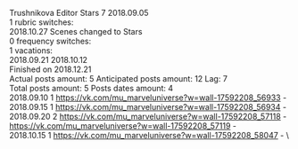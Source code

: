 Trushnikova	Editor Stars 7 2018.09.05\
1 rubric switches:\
2018.10.27 Scenes changed to Stars \
0 frequency switches:\
1 vacations:\
2018.09.21 2018.10.12 \
Finished on 2018.12.21\
Actual posts amount: 5	Anticipated posts amount: 12	 Lag: 7
\
Total posts amount: 5	Posts dates amount: 4\
2018.09.10 1 https://vk.com/mu_marveluniverse?w=wall-17592208_56933 - \
2018.09.15 1 https://vk.com/mu_marveluniverse?w=wall-17592208_56934 - \
2018.09.20 2 https://vk.com/mu_marveluniverse?w=wall-17592208_57118 - https://vk.com/mu_marveluniverse?w=wall-17592208_57119 - \
2018.10.15 1 https://vk.com/mu_marveluniverse?w=wall-17592208_58047 - \
